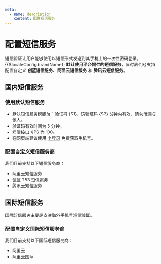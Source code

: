 ```yaml
---
meta:
  - name: description
    content: 配置短信服务
---
```


# 配置短信服务

<LastUpdated/>

短信验证让用户能够使用以短信形式发送到其手机上的一次性密码登录。{{$localeConfig.brandName}} **默认使用平台提供的短信服务**，同时我们也支持配置自定义 **创蓝短信服务**、**阿里云短信服务** 和 **腾讯云短信服务**。

## 国内短信服务

### 使用默认短信服务

- 默认短信服务模版为：验证码 {S1}，该验证码 {S2} 分钟内有效，请勿泄漏与他人。
- 验证码有效时间为 5 分钟。
- 短信接口 QPS 为 100。
- 在网页端建议使用 [小登录](https://authing.cn/verify/) 免费获取手机号。

### 配置自定义短信服务商

我们目前支持以下短信服务商：

- 阿里云短信服务
- 创蓝 253 短信服务
- 腾讯云短信服务

<StackSelector snippet="config-sms-provider" selectLabel="选择短信服务商" :order="['aliyun', '253', 'tencent']"/>



## 国际短信服务

国际短信服务主要是支持海外手机号短信验证。

### 配置自定义国际短信服务商

我们目前支持以下国际短信服务商：

- 阿里云
- 阿里云国际

<StackSelector snippet="config-int-sms-provider" selectLabel="选择国际短信服务商" :order="['aliyun', 'aliyunInt']"/>
